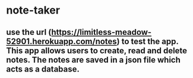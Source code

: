 # note-taker


## use the url (https://limitless-meadow-52901.herokuapp.com/notes) to test the app. This app allows users to create, read and delete notes. The notes are saved in a json file which acts as a database. 


